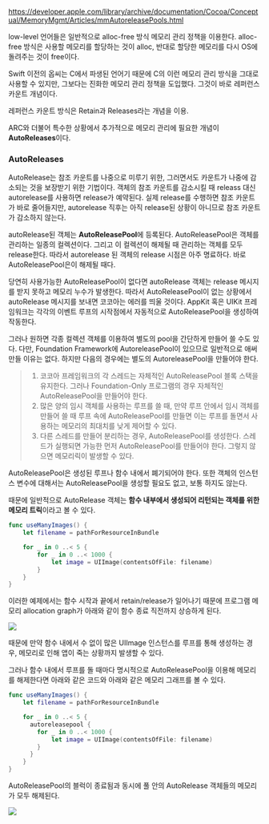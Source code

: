 https://developer.apple.com/library/archive/documentation/Cocoa/Conceptual/MemoryMgmt/Articles/mmAutoreleasePools.html

low-level 언어들은 일반적으로 alloc-free 방식 메모리 관리 정책을 이용한다.  alloc-free 방식은 사용할 메모리를 할당하는 것이 alloc, 반대로 할당한 메모리를 다시 OS에 돌려주는 것이 free이다.

Swift 이전의 옵씨는 C에서 파생된 언어기 때문에 C의 이런 메모리 관리 방식을 그대로 사용할 수 있지만, 그보다는 진화한 메모리 관리 정책을 도입했다. 그것이 바로 레퍼런스 카운트 개념이다.

레퍼런스 카운트 방식은 Retain과 Releases라는 개념을 이용.

ARC와 더불어 특수한 상황에서 추가적으로 메모리 관리에 필요한 개념이 **AutoReleases**이다.
### AutoReleases
AutoRelease는 참조 카운트를 나중으로 미루기 위한, 그러면서도 카운트가 나중에 감소되는 것을 보장받기 위한 기법이다. 객체의 참조 카운트를 감소시킬 때 releass 대신 autorelease를 사용하면 release가 예약된다. 실제 release를 수행하면 참조 카운트가 바로 줄어들지만, autorelease 직후는 아직 release된 상황이 아니므로 참조 카운트가 감소하지 않는다. 

autoRelease된 객체는 **AutoReleasePool**에 등록된다. AutoReleasePool은 객체를 관리하는 일종의 컬렉션이다. 그리고 이 컬렉션이 해제될 때 관리하는 객체를 모두 release한다. 따라서 autorelease 된 객체의 release 시점은 아주 명료하다. 바로 AutoReleasePool은이 해제될 때다.

당연히 사용가능한 AutoReleasePool이 없다면 autoRelease 객체는 release 메시지를 받지 못하고 메모리 누수가 발생한다. 따라서 AutoReleasePool이 없는 상황에서 autoRelease 메시지를 보내면 코코아는 에러를 띄울 것이다. AppKit 혹은 UIKit 프레임워크는 각각의 이벤트 루프의 시작점에서 자동적으로 AutoReleasePool을 생성하여 작동한다.

그러나 원하면 각종 컬렉션 객체를 이용하여 별도의 pool을 간단하게 만들어 쓸 수도 있다. 다만, Foundation Framework에 AutoreleasePool이 있으므로 일반적으로 애써 만들 이유는 없다. 하지만 다음의 경우에는 별도의 AutoreleasePool을 만들어야 한다.

> 1. 코코아 프레임워크의 각 스레드는 자체적인 AutoReleasePool 블록 스택을 유지한다. 그러나 Foundation-Only 프로그램의 경우 자체적인 AutoReleasePool을 만들어야 한다.
> 2. 많은 양의 임시 객체를 사용하는 루프를 쓸 때, 만약 루프 안에서 임시 객체를 만들어 쓸 때 루프 속에 AutoReleasePool를 만들면 이는 루프를 돌면서 사용하는 메모리의 최대치를 낮게 제어할 수 있다.
> 3. 다른 스레드를 만들어 분리하는 경우, AutoReleasePool를 생성한다. 스레드가 실행되면 가능한 먼저 AutoReleasePool를 만들어야 한다. 그렇지 않으면 메모리릭이 발생할 수 있다.

AutoReleasePool은 생성된 루프나 함수 내에서 폐기되어야 한다. 또한 객체의 인스턴스 변수에 대해서는 AutoReleasePool을 생성할 필요도 없고, 보통 하지도 않는다.

때문에 일반적으로 AutoRelease 객체는 **함수 내부에서 생성되어 리턴되는 객체를 위한 메모리 트릭**이라고 볼 수 있다.

```swift
func useManyImages() {
    let filename = pathForResourceInBundle

    for _ in 0 ..< 5 {
        for _ in 0 ..< 1000 {
            let image = UIImage(contentsOfFile: filename)
        }    
    }
}
```

이러한 예제에서는 함수 시작과 끝에서 retain/release가 일어나기 때문에 프로그램 메모리 allocation graph가 아래와 같이 함수 종료 직전까지 상승하게 된다.

![](https://i.sstatic.net/plY04.png)

때문에 만약 함수 내에서 수 없이 많은 UIImage 인스턴스를 루프를 통해 생성하는 경우, 메모리로 인해 앱이 죽는 상황까지 발생할 수 있다.

그러나 함수 내에서 루프를 돌 때마다 명시적으로 AutoReleasePool을 이용해 메모리를 해제한다면 아래와 같은 코드와 아래와 같은 메모리 그래프를 볼 수 있다.

```swift
func useManyImages() {
    let filename = pathForResourceInBundle

    for _ in 0 ..< 5 {
      autoreleasepool {
        for _ in 0 ..< 1000 {
            let image = UIImage(contentsOfFile: filename)
        }   
      }
    }
}
```

AutoReleasePool의 블럭이 종료됨과 동시에 풀 안의 AutoRelease 객체들의 메모리가 모두 해제된다.

![](https://i.sstatic.net/O69I7.png)
